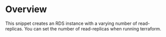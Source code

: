 # Overview

This snippet creates an RDS instance with a varying number of read-replicas. You can set the number of read-replicas when running terraform.
